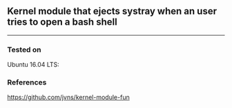 ## Kernel module that ejects systray when an user tries to open a bash shell
----
### Tested on
Ubuntu 16.04 LTS: 

### References
https://github.com/jvns/kernel-module-fun
